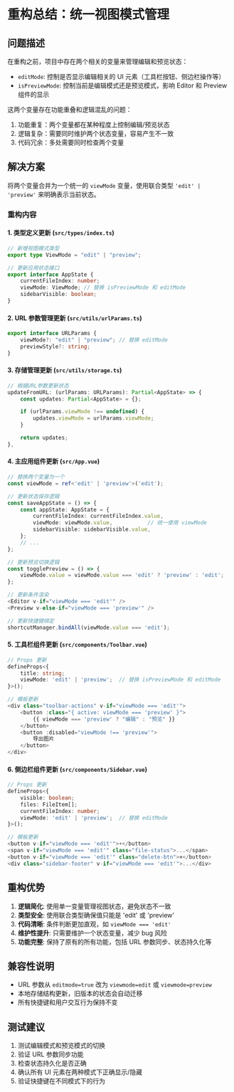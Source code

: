 # 重构总结：统一视图模式管理

## 问题描述

在重构之前，项目中存在两个相关的变量来管理编辑和预览状态：

-   `editMode`: 控制是否显示编辑相关的 UI 元素（工具栏按钮、侧边栏操作等）
-   `isPreviewMode`: 控制当前是编辑模式还是预览模式，影响 Editor 和 Preview 组件的显示

这两个变量存在功能重叠和逻辑混乱的问题：

1. 功能重复：两个变量都在某种程度上控制编辑/预览状态
2. 逻辑复杂：需要同时维护两个状态变量，容易产生不一致
3. 代码冗余：多处需要同时检查两个变量

## 解决方案

将两个变量合并为一个统一的 `viewMode` 变量，使用联合类型 `'edit' | 'preview'` 来明确表示当前状态。

### 重构内容

#### 1. 类型定义更新 (`src/types/index.ts`)

```typescript
// 新增视图模式类型
export type ViewMode = "edit" | "preview";

// 更新应用状态接口
export interface AppState {
    currentFileIndex: number;
    viewMode: ViewMode; // 替换 isPreviewMode 和 editMode
    sidebarVisible: boolean;
}
```

#### 2. URL 参数管理更新 (`src/utils/urlParams.ts`)

```typescript
export interface URLParams {
    viewMode?: "edit" | "preview"; // 替换 editMode
    previewStyle?: string;
}
```

#### 3. 存储管理更新 (`src/utils/storage.ts`)

```typescript
// 根据URL参数更新状态
updateFromURL: (urlParams: URLParams): Partial<AppState> => {
    const updates: Partial<AppState> = {};

    if (urlParams.viewMode !== undefined) {
        updates.viewMode = urlParams.viewMode;
    }

    return updates;
},
```

#### 4. 主应用组件更新 (`src/App.vue`)

```typescript
// 替换两个变量为一个
const viewMode = ref<'edit' | 'preview'>('edit');

// 更新状态保存逻辑
const saveAppState = () => {
    const appState: AppState = {
        currentFileIndex: currentFileIndex.value,
        viewMode: viewMode.value,           // 统一使用 viewMode
        sidebarVisible: sidebarVisible.value,
    };
    // ...
};

// 更新预览切换逻辑
const togglePreview = () => {
    viewMode.value = viewMode.value === 'edit' ? 'preview' : 'edit';
};

// 更新条件渲染
<Editor v-if="viewMode === 'edit'" />
<Preview v-else-if="viewMode === 'preview'" />

// 更新快捷键绑定
shortcutManager.bindAll(viewMode.value === 'edit');
```

#### 5. 工具栏组件更新 (`src/components/Toolbar.vue`)

```typescript
// Props 更新
defineProps<{
    title: string;
    viewMode: 'edit' | 'preview';  // 替换 isPreviewMode 和 editMode
}>();

// 模板更新
<div class="toolbar-actions" v-if="viewMode === 'edit'">
    <button :class="{ active: viewMode === 'preview' }">
        {{ viewMode === 'preview' ? "编辑" : "预览" }}
    </button>
    <button :disabled="viewMode !== 'preview'">
        导出图片
    </button>
</div>
```

#### 6. 侧边栏组件更新 (`src/components/Sidebar.vue`)

```typescript
// Props 更新
defineProps<{
    visible: boolean;
    files: FileItem[];
    currentFileIndex: number;
    viewMode: 'edit' | 'preview';  // 替换 editMode
}>();

// 模板更新
<button v-if="viewMode === 'edit'">+</button>
<span v-if="viewMode === 'edit'" class="file-status">...</span>
<button v-if="viewMode === 'edit'" class="delete-btn">×</button>
<div class="sidebar-footer" v-if="viewMode === 'edit'">...</div>
```

## 重构优势

1. **逻辑简化**: 使用单一变量管理视图状态，避免状态不一致
2. **类型安全**: 使用联合类型确保值只能是 'edit' 或 'preview'
3. **代码清晰**: 条件判断更加直观，如 `viewMode === 'edit'`
4. **维护性提升**: 只需要维护一个状态变量，减少 bug 风险
5. **功能完整**: 保持了原有的所有功能，包括 URL 参数同步、状态持久化等

## 兼容性说明

-   URL 参数从 `editmode=true` 改为 `viewmode=edit` 或 `viewmode=preview`
-   本地存储结构更新，旧版本的状态会自动迁移
-   所有快捷键和用户交互行为保持不变

## 测试建议

1. 测试编辑模式和预览模式的切换
2. 验证 URL 参数同步功能
3. 检查状态持久化是否正确
4. 确认所有 UI 元素在两种模式下正确显示/隐藏
5. 验证快捷键在不同模式下的行为
